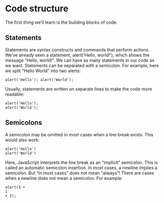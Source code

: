 # Code structure
The first thing we’ll learn is the building blocks of code.

## Statements
Statements are syntax constructs and commands that perform actions.
We’ve already seen a statement, alert('Hello, world!'), which shows the message “Hello, world!”.
We can have as many statements in our code as we want. Statements can be separated with a semicolon.
For example, here we split “Hello World” into two alerts:
```
alert('Hello'); alert('World');
```
Usually, statements are written on separate lines to make the code more readable:
```
alert('Hello');
alert('World');
```
## Semicolons
A semicolon may be omitted in most cases when a line break exists.
This would also work:
```
alert('Hello')
alert('World')
```
Here, JavaScript interprets the line break as an “implicit” semicolon. This is called an automatic semicolon insertion.
In most cases, a newline implies a semicolon. But “in most cases” does not mean “always”!
There are cases when a newline does not mean a semicolon. For example:
```
alert(3 +
1
+ 2);
```
